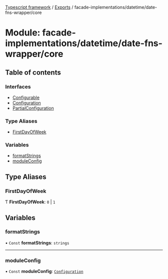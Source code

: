 [Typescript framework](../index.md) / [Exports](../modules.md) / facade-implementations/datetime/date-fns-wrapper/core

# Module: facade-implementations/datetime/date-fns-wrapper/core

## Table of contents

### Interfaces

- [Configurable](../interfaces/facade_implementations_datetime_date_fns_wrapper_core.Configurable.md)
- [Configuration](../interfaces/facade_implementations_datetime_date_fns_wrapper_core.Configuration.md)
- [PartialConfiguration](../interfaces/facade_implementations_datetime_date_fns_wrapper_core.PartialConfiguration.md)

### Type Aliases

- [FirstDayOfWeek](facade_implementations_datetime_date_fns_wrapper_core.md#firstdayofweek)

### Variables

- [formatStrings](facade_implementations_datetime_date_fns_wrapper_core.md#formatstrings)
- [moduleConfig](facade_implementations_datetime_date_fns_wrapper_core.md#moduleconfig)

## Type Aliases

### FirstDayOfWeek

Ƭ **FirstDayOfWeek**: ``0`` \| ``1``

## Variables

### formatStrings

• `Const` **formatStrings**: `strings`

___

### moduleConfig

• `Const` **moduleConfig**: [`Configuration`](../interfaces/facade_implementations_datetime_date_fns_wrapper_core.Configuration.md)
